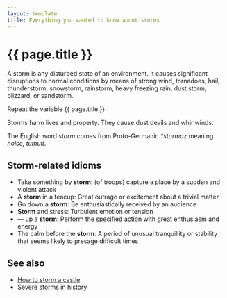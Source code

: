 ```yaml
---
layout: template
title: Everything you wanted to know about storms
---
```


# {{ page.title }}

A storm is any disturbed state of an environment. It causes significant disruptions to normal conditions by means of strong wind, tornadoes, hail, thunderstorm, snowstorm, rainstorm, heavy freezing rain, dust storm, blizzard, or sandstorm.

Repeat the variable {{ page.title }}

Storms harm lives and property. They cause dust devils and whirlwinds.

The English word _storm_ comes from Proto-Germanic _*sturmaz_ meaning _noise, tumult_.

## Storm-related idioms

-  Take something by **storm**: (of troops) capture a place by a sudden and violent attack
-  A **storm** in a teacup: Great outrage or excitement about a trivial matter
-  Go down a **storm**: Be enthusiastically received by an audience
-  **Storm** and stress: Turbulent emotion or tension
-  — up a **storm**: Perform the specified action with great enthusiasm and energy
-  The calm before the **storm**: A period of unusual tranquillity or stability that seems likely to presage difficult times

## See also

-  [How to storm a castle](storm_task.md)
-  [Severe storms in history](storm_reference.md)
